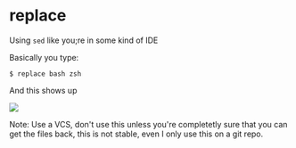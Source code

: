 # replace

Using `sed` like you;re in some kind of IDE

Basically you type:

    $ replace bash zsh

And this shows up

![](https://i.imgur.com/5Fb60ap.png)

Note: Use a VCS, don't use this unless you're completetly sure that you can get
the files back, this is not stable, even I only use this on a git repo.
